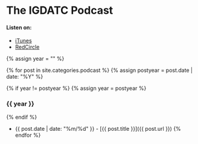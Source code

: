 <h1>The IGDATC Podcast</h1>

<h4>Listen on:</h4>
<ul>
  <li>
    <a href="http://itunes.apple.com/us/podcast/id420860430"
      target="_blank">iTunes</a>
  </li>
  <li>
    <a href="https://redcircle.com/shows/igda-twin-cities-podcast/"
      target="_blank">RedCircle</a>
  </li>
</ul>


{% assign year = "" %}

{% for post in site.categories.podcast %}
{% assign postyear = post.date | date: "%Y" %}

{% if year != postyear %}
{% assign year = postyear %}
### {{ year }}
{% endif %}

  * {{ post.date | date: "%m/%d" }} - [{{ post.title }}]({{ post.url }})
{% endfor %}
